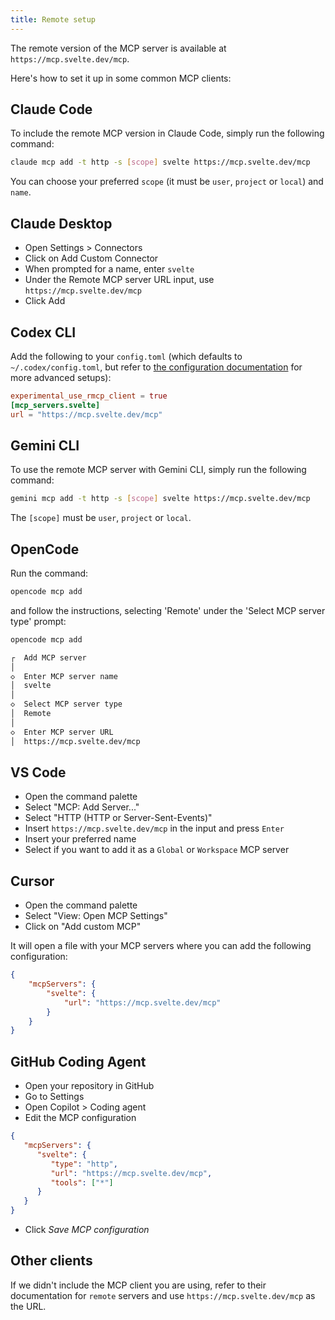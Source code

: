 ```yaml
---
title: Remote setup
---
```


The remote version of the MCP server is available at `https://mcp.svelte.dev/mcp`.

Here's how to set it up in some common MCP clients:

## Claude Code

To include the remote MCP version in Claude Code, simply run the following command:

```bash
claude mcp add -t http -s [scope] svelte https://mcp.svelte.dev/mcp
```

You can choose your preferred `scope` (it must be `user`, `project` or `local`) and `name`.

## Claude Desktop

- Open Settings > Connectors
- Click on Add Custom Connector
- When prompted for a name, enter `svelte`
- Under the Remote MCP server URL input, use `https://mcp.svelte.dev/mcp`
- Click Add

## Codex CLI

Add the following to your `config.toml` (which defaults to `~/.codex/config.toml`, but refer to [the configuration documentation](https://github.com/openai/codex/blob/main/docs/config.md) for more advanced setups):

```toml
experimental_use_rmcp_client = true
[mcp_servers.svelte]
url = "https://mcp.svelte.dev/mcp"
```

## Gemini CLI

To use the remote MCP server with Gemini CLI, simply run the following command:

```bash
gemini mcp add -t http -s [scope] svelte https://mcp.svelte.dev/mcp
```

The `[scope]` must be `user`, `project` or `local`.

## OpenCode

Run the command:

```bash
opencode mcp add
```

and follow the instructions, selecting 'Remote' under the 'Select MCP server type' prompt:

```bash
opencode mcp add

┌  Add MCP server
│
◇  Enter MCP server name
│  svelte
│
◇  Select MCP server type
│  Remote
│
◇  Enter MCP server URL
│  https://mcp.svelte.dev/mcp
```

## VS Code

- Open the command palette
- Select "MCP: Add Server..."
- Select "HTTP (HTTP or Server-Sent-Events)"
- Insert `https://mcp.svelte.dev/mcp` in the input and press `Enter`
- Insert your preferred name
- Select if you want to add it as a `Global` or `Workspace` MCP server

## Cursor

- Open the command palette
- Select "View: Open MCP Settings"
- Click on "Add custom MCP"

It will open a file with your MCP servers where you can add the following configuration:

```json
{
	"mcpServers": {
		"svelte": {
			"url": "https://mcp.svelte.dev/mcp"
		}
	}
}
```

## GitHub Coding Agent

- Open your repository in GitHub
- Go to Settings
- Open Copilot > Coding agent
- Edit the MCP configuration

```json
{
   "mcpServers": {
      "svelte": {
         "type": "http",
         "url": "https://mcp.svelte.dev/mcp",
         "tools": ["*"]
      }
   }
}
```

- Click _Save MCP configuration_

## Other clients

If we didn't include the MCP client you are using, refer to their documentation for `remote` servers and use `https://mcp.svelte.dev/mcp` as the URL.
